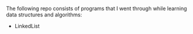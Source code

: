 The following repo consists of programs that I went through while learning  data structures and algorithms:
* LinkedList
